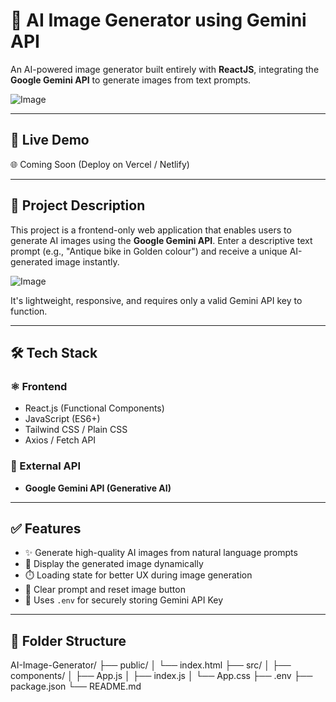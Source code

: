 # 🎨 AI Image Generator using Gemini API

An AI-powered image generator built entirely with **ReactJS**, integrating the **Google Gemini API** to generate images from text prompts.

![Image](https://github.com/user-attachments/assets/fbe14821-91a6-4088-abec-3b1168b5d2da)

---

## 🚀 Live Demo
🌐 Coming Soon (Deploy on Vercel / Netlify)

---

## 📌 Project Description

This project is a frontend-only web application that enables users to generate AI images using the **Google Gemini API**. Enter a descriptive text prompt (e.g., "Antique bike in Golden colour") and receive a unique AI-generated image instantly.

![Image](https://github.com/user-attachments/assets/feef3022-e732-42ad-a02b-0686814d62de)

It's lightweight, responsive, and requires only a valid Gemini API key to function.

---

## 🛠️ Tech Stack

### ⚛️ Frontend
- React.js (Functional Components)
- JavaScript (ES6+)
- Tailwind CSS / Plain CSS
- Axios / Fetch API

### 🔗 External API
- **Google Gemini API (Generative AI)**

---

## ✅ Features

- ✨ Generate high-quality AI images from natural language prompts
- 📸 Display the generated image dynamically
- ⏱️ Loading state for better UX during image generation
- 🧹 Clear prompt and reset image button
- 🔐 Uses `.env` for securely storing Gemini API Key

---

## 📁 Folder Structure

AI-Image-Generator/
├── public/
│ └── index.html
├── src/
│ ├── components/
│ ├── App.js
│ ├── index.js
│ └── App.css
├── .env
├── package.json
└── README.md







